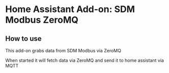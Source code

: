 # Home Assistant Add-on: SDM Modbus ZeroMQ

## How to use

This add-on grabs data from SDM Modbus via ZeroMQ

When started it will fetch data via ZeroMQ and send it to home assistant via MQTT
